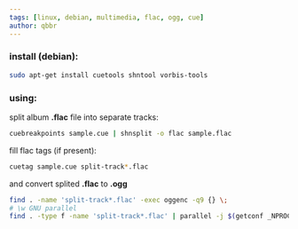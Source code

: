 ```yaml
---
tags: [linux, debian, multimedia, flac, ogg, cue]
author: qbbr
---
```


### install (debian):

```bash
sudo apt-get install cuetools shntool vorbis-tools
```

### using:

split album **.flac** file into separate tracks:

```bash
cuebreakpoints sample.cue | shnsplit -o flac sample.flac
```

fill flac tags (if present):

```bash
cuetag sample.cue split-track*.flac
```

and convert splited **.flac** to **.ogg**

```bash
find . -name 'split-track*.flac' -exec oggenc -q9 {} \;
# \w GNU parallel
find . -type f -name 'split-track*.flac' | parallel -j $(getconf _NPROCESSORS_ONLN) oggenc -q9 {}
```
